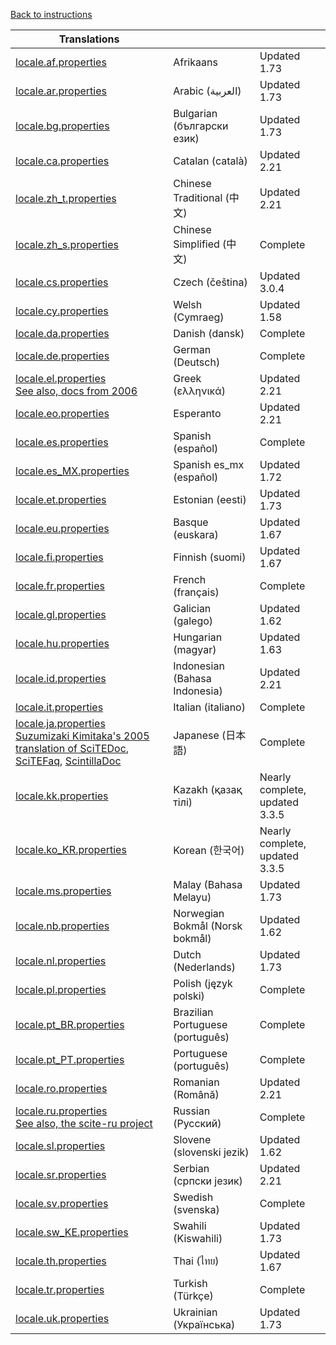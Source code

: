 ﻿
 [Back to instructions](translations.md)

<a name="list_translations"></a>

| Translations  |  |   |
| ------------- | ------------- | ------------- |
| [locale.af.properties](https://raw.githubusercontent.com/moltenform/scite-files/master/files/files/translations/locale.af.properties) | Afrikaans | Updated 1.73 |
| [locale.ar.properties](https://raw.githubusercontent.com/moltenform/scite-files/master/files/files/translations/locale.ar.properties) | Arabic (العربية) | Updated 1.73 |
| [locale.bg.properties](https://raw.githubusercontent.com/moltenform/scite-files/master/files/files/translations/locale.bg.properties) | Bulgarian (български език) | Updated 1.73 |
| [locale.ca.properties](https://raw.githubusercontent.com/moltenform/scite-files/master/files/files/translations/locale.ca.properties) | Catalan (català) | Updated 2.21 |
| [locale.zh_t.properties](https://raw.githubusercontent.com/moltenform/scite-files/master/files/files/translations/locale.zh_t.properties) | Chinese Traditional (中文) | Updated 2.21 |
| [locale.zh_s.properties](https://raw.githubusercontent.com/moltenform/scite-files/master/files/files/translations/locale.zh_s.properties) | Chinese Simplified (中文) | Complete |
| [locale.cs.properties](https://raw.githubusercontent.com/moltenform/scite-files/master/files/files/translations/locale.cs.properties) | Czech (čeština) | Updated 3.0.4 |
| [locale.cy.properties](https://raw.githubusercontent.com/moltenform/scite-files/master/files/files/translations/locale.cy.properties) | Welsh (Cymraeg) | Updated 1.58 |
| [locale.da.properties](https://raw.githubusercontent.com/moltenform/scite-files/master/files/files/translations/locale.da.properties) | Danish (dansk) | Complete |
| [locale.de.properties](https://raw.githubusercontent.com/moltenform/scite-files/master/files/files/translations/locale.de.properties) | German (Deutsch) | Complete |
| [locale.el.properties](https://raw.githubusercontent.com/moltenform/scite-files/master/files/files/translations/locale.el.properties)<br>[See also, docs from 2006](http://web.archive.org/web/20071012092151/http://scite.hellug.gr/) | Greek (ελληνικά) | Updated 2.21 |
| [locale.eo.properties](https://raw.githubusercontent.com/moltenform/scite-files/master/files/files/translations/locale.eo.properties) | Esperanto | Updated 2.21 |
| [locale.es.properties](https://raw.githubusercontent.com/moltenform/scite-files/master/files/files/translations/locale.es.properties) | Spanish (español) | Complete |
| [locale.es_MX.properties](https://raw.githubusercontent.com/moltenform/scite-files/master/files/files/translations/locale.es_MX.properties) | Spanish es_mx (español) | Updated 1.72 |
| [locale.et.properties](https://raw.githubusercontent.com/moltenform/scite-files/master/files/files/translations/locale.et.properties) | Estonian (eesti) | Updated 1.73 |
| [locale.eu.properties](https://raw.githubusercontent.com/moltenform/scite-files/master/files/files/translations/locale.eu.properties) | Basque (euskara) | Updated 1.67 |
| [locale.fi.properties](https://raw.githubusercontent.com/moltenform/scite-files/master/files/files/translations/locale.fi.properties) | 	Finnish (suomi) | Updated 1.67 |
| [locale.fr.properties](https://raw.githubusercontent.com/moltenform/scite-files/master/files/files/translations/locale.fr.properties) | French (français) | Complete |
| [locale.gl.properties](https://raw.githubusercontent.com/moltenform/scite-files/master/files/files/translations/locale.gl.properties) | Galician (galego) | Updated 1.62 |
| [locale.hu.properties](https://raw.githubusercontent.com/moltenform/scite-files/master/files/files/translations/locale.hu.properties) | Hungarian (magyar) | Updated 1.63 |
| [locale.id.properties](https://raw.githubusercontent.com/moltenform/scite-files/master/files/files/translations/locale.id.properties) | Indonesian (Bahasa Indonesia) | Updated 2.21 |
| [locale.it.properties](https://raw.githubusercontent.com/moltenform/scite-files/master/files/files/translations/locale.it.properties) | Italian (italiano) | Complete |
| [locale.ja.properties](https://raw.githubusercontent.com/moltenform/scite-files/master/files/files/translations/locale.ja.properties)<br>[Suzumizaki Kimitaka's 2005 translation of SciTEDoc](https://moltenform.com/page/scite-files/SciTEDocJa/SciTEDoc.html), [SciTEFaq](https://moltenform.com/page/scite-files/SciTEDocJa/SciTEFAQ.html), [ScintillaDoc](https://moltenform.com/page/scite-files/SciTEDocJa/ScintillaDoc.html) | Japanese (日本語) | Complete |
| [locale.kk.properties](https://raw.githubusercontent.com/moltenform/scite-files/master/files/files/translations/locale.kk.properties) | Kazakh (қазақ тілі) | Nearly complete, updated 3.3.5 |
| [locale.ko_KR.properties](https://raw.githubusercontent.com/moltenform/scite-files/master/files/files/translations/locale.ko_KR.properties) | Korean (한국어) | Nearly complete, updated 3.3.5 |
| [locale.ms.properties](https://raw.githubusercontent.com/moltenform/scite-files/master/files/files/translations/locale.ms.properties) | Malay (Bahasa Melayu) | Updated 1.73 |
| [locale.nb.properties](https://raw.githubusercontent.com/moltenform/scite-files/master/files/files/translations/locale.nb.properties) | Norwegian Bokmål (Norsk bokmål) | Updated 1.62 |
| [locale.nl.properties](https://raw.githubusercontent.com/moltenform/scite-files/master/files/files/translations/locale.nl.properties) | Dutch (Nederlands) | Updated 1.73 |
| [locale.pl.properties](https://raw.githubusercontent.com/moltenform/scite-files/master/files/files/translations/locale.pl.properties) | Polish (język polski) | Complete |
| [locale.pt_BR.properties](https://raw.githubusercontent.com/moltenform/scite-files/master/files/files/translations/locale.pt_BR.properties) | Brazilian Portuguese (português) | Complete |
| [locale.pt_PT.properties](https://raw.githubusercontent.com/moltenform/scite-files/master/files/files/translations/locale.pt_PT.properties) | Portuguese (português) | Complete |
| [locale.ro.properties](https://raw.githubusercontent.com/moltenform/scite-files/master/files/files/translations/locale.ro.properties) | Romanian (Română) | Updated 2.21 |
| [locale.ru.properties](https://raw.githubusercontent.com/moltenform/scite-files/master/files/files/translations/locale.ru.properties)<br>[See also, the scite-ru project](https://bitbucket.org/scite-ru/scite-ru.bitbucket.org/wiki/Home) | Russian (Русский) | Complete |
| [locale.sl.properties](https://raw.githubusercontent.com/moltenform/scite-files/master/files/files/translations/locale.sl.properties) | Slovene (slovenski jezik) | Updated 1.62 |
| [locale.sr.properties](https://raw.githubusercontent.com/moltenform/scite-files/master/files/files/translations/locale.sr.properties) | Serbian (српски језик) | Updated 2.21 |
| [locale.sv.properties](https://raw.githubusercontent.com/moltenform/scite-files/master/files/files/translations/locale.sv.properties) | Swedish (svenska) | Complete |
| [locale.sw_KE.properties](https://raw.githubusercontent.com/moltenform/scite-files/master/files/files/translations/locale.sw_KE.properties) | Swahili (Kiswahili) | Updated 1.73 |
| [locale.th.properties](https://raw.githubusercontent.com/moltenform/scite-files/master/files/files/translations/locale.th.properties) | Thai (ไทย) | Updated 1.67 |
| [locale.tr.properties](https://raw.githubusercontent.com/moltenform/scite-files/master/files/files/translations/locale.tr.properties) | Turkish (Türkçe) | Complete |
| [locale.uk.properties](https://raw.githubusercontent.com/moltenform/scite-files/master/files/files/translations/locale.uk.properties) | Ukrainian (Українська) | Updated 1.73 |
